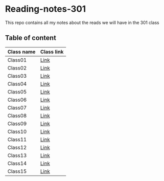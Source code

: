 # Reading-notes-301

This repo contains all my notes about the reads we will have in the 301 class

## Table of content

Class name | Class link
------------ | -------------
Class01 | [Link](https://obiorbitalstar.github.io/Reading-notes-301/Class01)
Class02 | [Link](https://obiorbitalstar.github.io/Reading-notes-301/Class02)
Class03 | [Link](https://obiorbitalstar.github.io/Reading-notes-301/Class03)
Class04 | [Link](https://obiorbitalstar.github.io/Reading-notes-301/Class04)
Class05 | [Link](https://obiorbitalstar.github.io/Reading-notes-301/Class05)
Class06 | [Link](https://obiorbitalstar.github.io/Reading-notes-301/Class06)
Class07 | [Link](https://obiorbitalstar.github.io/Reading-notes-301/Class07)
Class08 | [Link](https://obiorbitalstar.github.io/Reading-notes-301/Class08)
Class09 | [Link](https://obiorbitalstar.github.io/Reading-notes-301/Class09)
Class10 | [Link](https://obiorbitalstar.github.io/Reading-notes-301/Class10)
Class11 | [Link](https://obiorbitalstar.github.io/Reading-notes-301/Class11)
Class12 | [Link](https://obiorbitalstar.github.io/Reading-notes-301/Class12)
Class13 | [Link](https://obiorbitalstar.github.io/Reading-notes-301/Class13)
Class14 | [Link](https://obiorbitalstar.github.io/Reading-notes-301/Class14)
Class15 | [Link](https://obiorbitalstar.github.io/Reading-notes-301/Class15)
